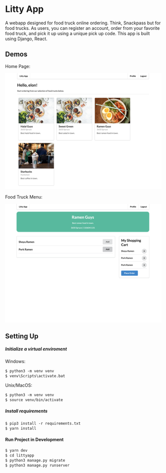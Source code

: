 # Litty App

A webapp designed for food truck online ordering. Think, Snackpass but for food trucks. As users, you can register an account, order from your favorite food truck, and pick it up using a unique pick up code. This app is built using Django, React.

## Demos

Home Page:

![home](docs/Screenshot1.png "home")

Food Truck Menu:

![menu](docs/Screenshot2.png "menu")

## Setting Up

##### Initialize a virtual enviroment

Windows:

```
$ python3 -m venv venv
$ venv\Scripts\activate.bat
```

Unix/MacOS:

```
$ python3 -m venv venv
$ source venv/bin/activate
```

##### Install requirements

```
$ pip3 install -r requirements.txt
$ yarn install
```

#### Run Project in Development

```
$ yarn dev
$ cd littyapp
$ python3 manage.py migrate
$ python3 manage.py runserver
```
